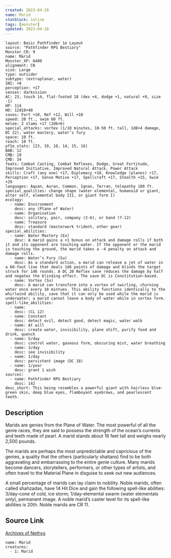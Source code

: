 ```yaml
---
created: 2023-04-28
name: Marid
statblock: inline
tags: [monster]
updated: 2023-04-28
---
```

```statblock
layout: Basic Pathfinder 1e Layout
source: "Pathfinder RPG Bestiary"
Monster_CR: 9
name: Marid
Monster_XP: 6400
alignment: CN
size: Large
type: outsider
subtype: (extraplanar, water)
INI: +8
perception: +17
senses: darkvision
AC: 23, touch 14, flat-footed 18 (dex +4, dodge +1, natural +9, size -1)
HP: 114
HD: 12d10+48
saves: Fort +10, Ref +12, Will +10
speed: 20 ft., swim 60 ft.
melee: 2 slams +17 (2d6+6)
special_attacks: vortex (1/10 minutes, 10-50 ft. tall, 1d8+4 damage, DC 22), water mastery, water’s fury
space: 10 ft.
reach: 10 ft.
pf1e_stats: [23, 19, 18, 14, 15, 16]
BAB: 12
CMB: 19
CMD: 34
feats: Combat Casting, Combat Reflexes, Dodge, Great Fortitude, Improved Initiative, Improved Natural Attack, Power Attack
skills: Craft (any one) +17, Diplomacy +18, Knowledge (planes) +17, Perception +17, Sense Motive +17, Spellcraft +17, Stealth +15, Swim +29
languages: Aquan, Auran, Common, Ignan, Terran, telepathy 100 ft.
special_qualities: change shape (water elemental, humanoid or giant, alter self, elemental body III, or giant form I)
ecology:
  - name: Environment
    desc: any (Plane of Water)
  - name: Organisation
    desc: solitary, pair, company (3-6), or band (7-12)
  - name: Treasure
    desc: standard (masterwork trident, other gear)
special_abilities:
  - name: Water Mastery (Ex)
    desc: A marid gains a +1 bonus on attack and damage rolls if both it and its opponent are touching water. If the opponent or the marid is touching the ground, the marid takes a -4 penalty on attack and damage rolls.
  - name: Water’s Fury (Su)
    desc: As a standard action, a marid can release a jet of water in a 60-foot line that deals 1d6 points of damage and blinds the target struck for 1d6 rounds. A DC 20 Reflex save reduces the damage by half and negates the blinding effect. The save DC is Constitution-based.
  - name: Vortex (Su)
    desc: A marid can transform into a vortex of swirling, churning water once every 10 mintues. This ability functions identically to the whirlwind ability, save that it can only be used while the marid is underwater; a marid cannot leave a body of water while in vortex form.
spell-like_abilities:
  - name:
    desc: (CL 12)
  - name: Constant
    desc: detect evil, detect good, detect magic, water walk
  - name: At will
    desc: create water, invisibility, plane shift, purify food and drink, quench
  - name: 5/day
    desc: control water, gaseous form, obscuring mist, water breathing
  - name: 3/day
    desc: see invisibility
  - name: 1/day
    desc: persistent image (DC 18)
  - name: 1/year
    desc: grant 1 wish
sources:
  - name: Pathfinder RPG Bestiary
    desc: 142
desc_short: This being resembles a powerful giant with hairless blue-green skin, deep blue eyes, flamboyant eyebrows, and pearlescent teeth.
```
## Description
Marids are genies from the Plane of Water. The most powerful of all the genie races, they are said to possess the strength of the ocean’s currents and teeth made of pearl. A marid stands about 16 feet tall and weighs nearly 2,500 pounds.

The marids are perhaps the most unpredictable and capricious of the genies, a quality that the others (particularly shaitans) find to be both aggravating and embarrassing to the entire genie culture. Many marids become dancers, storytellers, performers, or other types of artists, and often travel to the Material Plane in disguise to seek out new audiences.

A small percentage of marids can lay claim to nobility. Noble marids, often called shahzadas, have 14 Hit Dice and gain the following spell-like abilities: 3/day-cone of cold, ice storm; 1/day-elemental swarm (water elementals only), permanent image. A noble marid’s caster level for its spell-like abilities is 20th. Noble marids are CR 11.
## Source Link
[Archives of Nethys](https://aonprd.com/MonsterDisplay.aspx?ItemName=Marid)
```encounter-table
name: Marid
creatures:
  - 1: Marid
```
